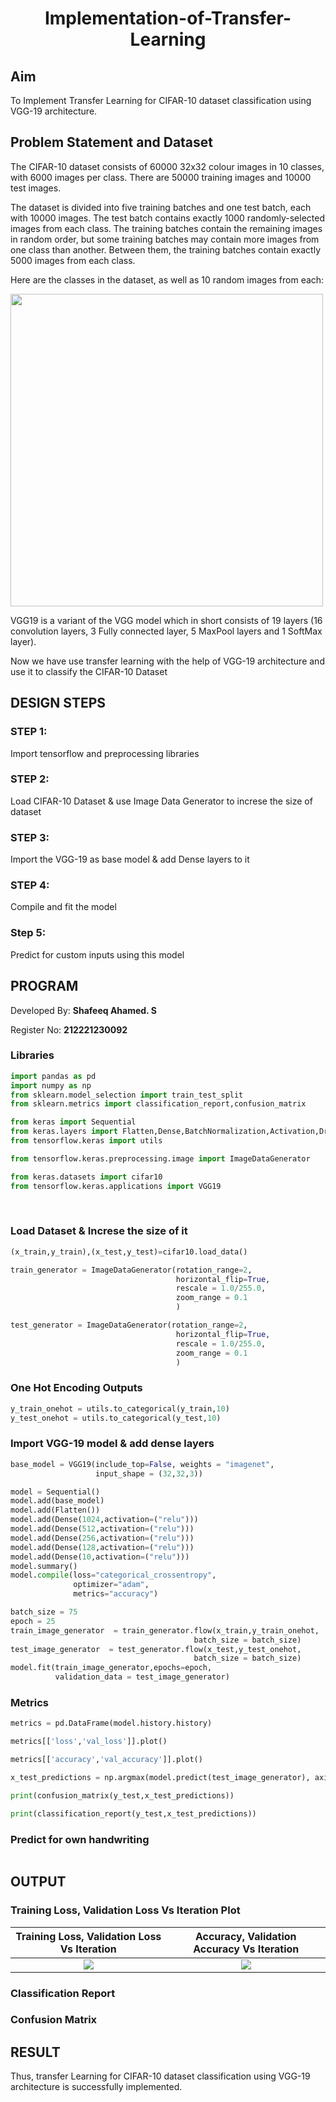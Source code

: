 # <p align="center">Implementation-of-Transfer-Learning</p>
## Aim
To Implement Transfer Learning for CIFAR-10 dataset classification using VGG-19 architecture.
## Problem Statement and Dataset
The CIFAR-10 dataset consists of 60000 32x32 colour images in 10 classes, with 6000 images per class. There are 50000 training images and 10000 test images.

The dataset is divided into five training batches and one test batch, each with 10000 images. The test batch contains exactly 1000 randomly-selected images from each class. The training batches contain the remaining images in random order, but some training batches may contain more images from one class than another. Between them, the training batches contain exactly 5000 images from each class.

Here are the classes in the dataset, as well as 10 random images from each:

<img width='500' src='https://user-images.githubusercontent.com/93427237/232681405-cc61aa61-1ee8-4303-862d-e90ea1d37f13.png'>
  
VGG19 is a variant of the VGG model which in short consists of 19 layers (16 convolution layers, 3 Fully connected layer, 5 MaxPool layers and 1 SoftMax layer).

Now we have use transfer learning with the help of VGG-19 architecture and use it to classify the CIFAR-10 Dataset

## DESIGN STEPS

### STEP 1:
Import tensorflow and preprocessing libraries

### STEP 2:
Load CIFAR-10 Dataset & use Image Data Generator to increse the size of dataset

### STEP 3:
Import the VGG-19 as base model & add Dense layers to it

### STEP 4:
Compile and fit the model

### Step 5:
Predict for custom inputs using this model

## PROGRAM
Developed By: **Shafeeq Ahamed. S**
</br>

Register No: **212221230092**
### Libraries
```py
import pandas as pd
import numpy as np
from sklearn.model_selection import train_test_split
from sklearn.metrics import classification_report,confusion_matrix

from keras import Sequential
from keras.layers import Flatten,Dense,BatchNormalization,Activation,Dropout
from tensorflow.keras import utils

from tensorflow.keras.preprocessing.image import ImageDataGenerator

from keras.datasets import cifar10
from tensorflow.keras.applications import VGG19
```
</br>

### Load Dataset & Increse the size of it
```py
(x_train,y_train),(x_test,y_test)=cifar10.load_data()

train_generator = ImageDataGenerator(rotation_range=2,
                                     horizontal_flip=True,
                                     rescale = 1.0/255.0,
                                     zoom_range = 0.1
                                     )

test_generator = ImageDataGenerator(rotation_range=2,
                                     horizontal_flip=True,
                                     rescale = 1.0/255.0,
                                     zoom_range = 0.1
                                     )
```
### One Hot Encoding Outputs
```py
y_train_onehot = utils.to_categorical(y_train,10)
y_test_onehot = utils.to_categorical(y_test,10)
```

### Import VGG-19 model & add dense layers
```py
base_model = VGG19(include_top=False, weights = "imagenet",
                   input_shape = (32,32,3))

model = Sequential()
model.add(base_model)
model.add(Flatten())
model.add(Dense(1024,activation=("relu")))
model.add(Dense(512,activation=("relu")))
model.add(Dense(256,activation=("relu")))
model.add(Dense(128,activation=("relu")))
model.add(Dense(10,activation=("relu")))
model.summary()
model.compile(loss="categorical_crossentropy",
              optimizer="adam",
              metrics="accuracy")

batch_size = 75
epoch = 25
train_image_generator  = train_generator.flow(x_train,y_train_onehot,
                                         batch_size = batch_size)		 
test_image_generator  = test_generator.flow(x_test,y_test_onehot,
                                         batch_size = batch_size)		 
model.fit(train_image_generator,epochs=epoch,
          validation_data = test_image_generator)
```
### Metrics
```py
metrics = pd.DataFrame(model.history.history)

metrics[['loss','val_loss']].plot()

metrics[['accuracy','val_accuracy']].plot()

x_test_predictions = np.argmax(model.predict(test_image_generator), axis=1)

print(confusion_matrix(y_test,x_test_predictions))

print(classification_report(y_test,x_test_predictions))
```
### Predict for own handwriting
```py

```


## OUTPUT
### Training Loss, Validation Loss Vs Iteration Plot

Training Loss, Validation Loss Vs Iteration             | Accuracy, Validation Accuracy Vs Iteration                   |               
:------------------------------------------------------:| :-----------------------------------------------------------:|
<img src = "https://user-images.githubusercontent.com/93427237/230611064-952bf45f-b5bb-4521-a82c-df4675852daa.png">    |                                             <img  src="https://user-images.githubusercontent.com/93427237/230611103-b8d67fc0-1de5-495d-b449-ba77e77c202a.png">     |

### Classification Report

### Confusion Matrix

## RESULT
Thus, transfer Learning for CIFAR-10 dataset classification using VGG-19 architecture is successfully implemented.
